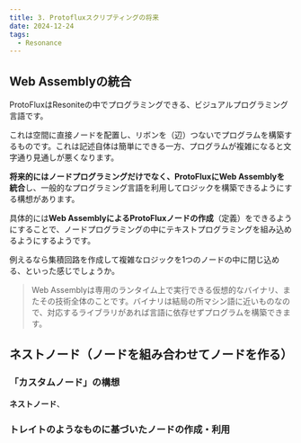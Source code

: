 ```yaml
---
title: 3. Protofluxスクリプティングの将来
date: 2024-12-24
tags:
  - Resonance
---
```

## Web Assemblyの統合
ProtoFluxはResoniteの中でプログラミングできる、ビジュアルプログラミング言語です。

これは空間に直接ノードを配置し、リボンを（辺）つないでプログラムを構築するものです。これは記述自体は簡単にできる一方、プログラムが複雑になると文字通り見通しが悪くなります。

**将来的にはノードプログラミングだけでなく、ProtoFluxにWeb Assemblyを統合**し、一般的なプログラミング言語を利用してロジックを構築できるようにする構想があります。

具体的には**Web AssemblyによるProtoFluxノードの作成**（定義）をできるようにすることで、ノードプログラミングの中にテキストプログラミングを組み込めるようにするようです。

例えるなら集積回路を作成して複雑なロジックを1つのノードの中に閉じ込める、といった感じでしょうか。
> Web Assemblyは専用のランタイム上で実行できる仮想的なバイナリ、またその技術全体のことです。バイナリは結局の所マシン語に近いものなので、対応するライブラリがあれば言語に依存せずプログラムを構築できます。

## ネストノード（ノードを組み合わせてノードを作る）
### 「カスタムノード」の構想
**ネストノード**、

### トレイトのようなものに基づいたノードの作成・利用